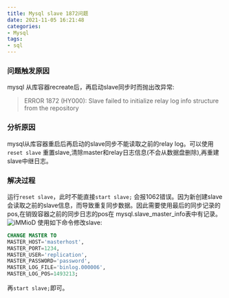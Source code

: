 ```yaml
---
title: Mysql slave 1872问题
date: 2021-11-05 16:21:48
categories:
- Mysql 
tags:
- sql
---
```


### 问题触发原因
mysql 从库容器recreate后，再启动slave同步时而抛出改异常:
> ERROR 1872 (HY000): Slave failed to initialize relay log info structure from the repository

### 分析原因
mysql从库容器重启后再启动的slave同步不能读取之前的relay log。可以使用`reset slave` 重置slave,清除master和relay日志信息(不会从数据盘删除),再重建slave中继日志。

### 解决过程
运行`reset slave`，此时不能直接`start slave;` 会报1062错误。因为新创建slave会读取之前的slave信息，而导致重复同步数据。因此需要使用最后的同步记录的pos,在销毁容器之前的同步日志的pos在 mysql.slave_master_info表中有记录。
![iMMioD](https://chevereto.zhuangzexin.top/images/2021/11/05/iMMioD.png)
使用如下命令修改slave:
```sql
CHANGE MASTER TO
MASTER_HOST='masterhost',
MASTER_PORT=1234,
MASTER_USER='replication',
MASTER_PASSWORD='password',
MASTER_LOG_FILE='binlog.000006',
MASTER_LOG_POS=1493213;

```
再`start slave;`即可。
